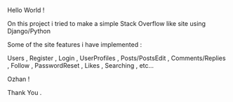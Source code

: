 Hello World !

On this project i tried to make a simple Stack Overflow like site using Django/Python

Some of the site features i have implemented :

Users , Register , Login , UserProfiles , Posts/PostsEdit , Comments/Replies , Follow , PasswordReset , Likes , Searching , etc...


Ozhan !

Thank You .

